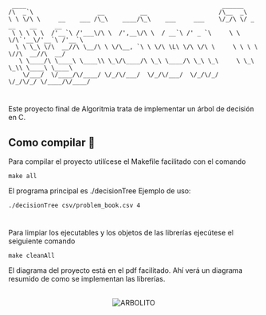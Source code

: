 ``` 
 ____                                                       ______                      
/\  _`\                  __          __                    /\__  _\                     
\ \ \/\ \     __    ___ /\_\    ____/\_\    ___     ___    \/_/\ \/ _ __    __     __   
 \ \ \ \ \  /'__`\ /'___\/\ \  /',__\/\ \  / __`\ /' _ `\     \ \ \/\`'__\/'__`\ /'__`\ 
  \ \ \_\ \/\  __//\ \__/\ \ \/\__, `\ \ \/\ \L\ \/\ \/\ \     \ \ \ \ \//\  __//\  __/ 
   \ \____/\ \____\ \____\\ \_\/\____/\ \_\ \____/\ \_\ \_\     \ \_\ \_\\ \____\ \____\
    \/___/  \/____/\/____/ \/_/\/___/  \/_/\/___/  \/_/\/_/      \/_/\/_/ \/____/\/____/
```                                                                                                        
#
Este proyecto final de Algoritmia trata de implementar un árbol de decisión en C.
## Como compilar 🔧
Para compilar el proyecto utilícese el Makefile facilitado con el comando 
```
make all
```
El programa principal es ./decisionTree
Ejemplo de uso:
```
./decisionTree csv/problem_book.csv 4
```
#
Para limpiar los ejecutables y los objetos de las librerías ejecútese el seiguiente comando 
```
make cleanAll
```
El diagrama del proyecto está en el pdf facilitado. Ahí verá un diagrama resumido de como se implementan las librerías.
<br></br>
<p align="center">
  <img src="https://i.pinimg.com/originals/1f/71/fd/1f71fd30ff5f7febb8346a0e0dd51d00.gif" alt="ARBOLITO"/>
</p>
